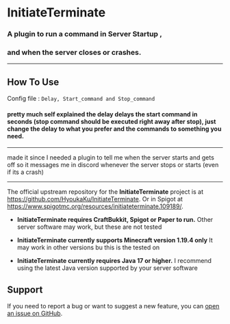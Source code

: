 InitiateTerminate
======

###  A plugin to run a command in Server Startup ,

### and when the server closes or crashes.
___


How To Use
-----------

Config file : `Delay, Start_command and Stop_command`
#### pretty much self explained the delay delays the start command in seconds (stop command should be executed right away after stop), just change the delay to what you prefer and the commands to something you need.
_____
made it since I needed a plugin to tell me when the server starts and gets off so it messages me in discord whenever the server stops or starts (even if its a crash)

___

The official upstream repository for the **InitiateTerminate** project is at https://github.com/HyoukaKu/InitiateTerminate.
Or in Spigot at https://www.spigotmc.org/resources/initiateterminate.109189/.


* **InitiateTerminate requires CraftBukkit, Spigot or Paper to run.** Other server software may work, but these are not tested
* **InitiateTerminate currently supports Minecraft version 
1.19.4 only** 
It may work in other versions bu this is the tested on

* **InitiateTerminate currently requires Java 17 or higher.** I recommend using the latest Java version supported by your server software

## Support
If you need to report a bug or want to suggest a new feature, you can [open an issue on GitHub](https://github.com/HyoukaKu/InitiateTerminate/issues).

